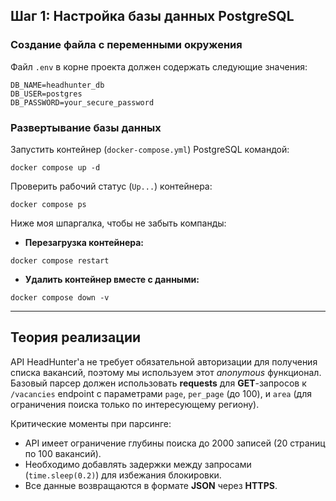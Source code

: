 ## Шаг 1: Настройка базы данных PostgreSQL

### Создание файла с переменными окружения

Файл `.env` в корне проекта должен содержать следующие значения:

```
DB_NAME=headhunter_db
DB_USER=postgres
DB_PASSWORD=your_secure_password
```

### Развертывание базы данных

Запустить контейнер (`docker-compose.yml`) PostgreSQL командой:

```
docker compose up -d
```

Проверить рабочий статус (`Up...`) контейнера:

```
docker compose ps
```

Ниже моя шпаргалка, чтобы не забыть компанды:
- **Перезагрузка контейнера:**
```
docker compose restart
```
- **Удалить контейнер вместе с данными:**
```
docker compose down -v
```

---
## Теория реализации
API HeadHunter'а не требует обязательной авторизации для получения списка вакансий, поэтому мы используем этот *anonymous* функционал.
Базовый парсер должен использовать **requests** для **GET**-запросов к `/vacancies` endpoint с параметрами `page`, `per_page` (до 100), и `area` (для ограничения поиска только по интересующему региону).​

Критические моменты при парсинге:
- API имеет ограничение глубины поиска до 2000 записей (20 страниц по 100 вакансий)​.
- Необходимо добавлять задержки между запросами (`time.sleep(0.2)`) для избежания блокировки​.
- Все данные возвращаются в формате **JSON** через **HTTPS​**.